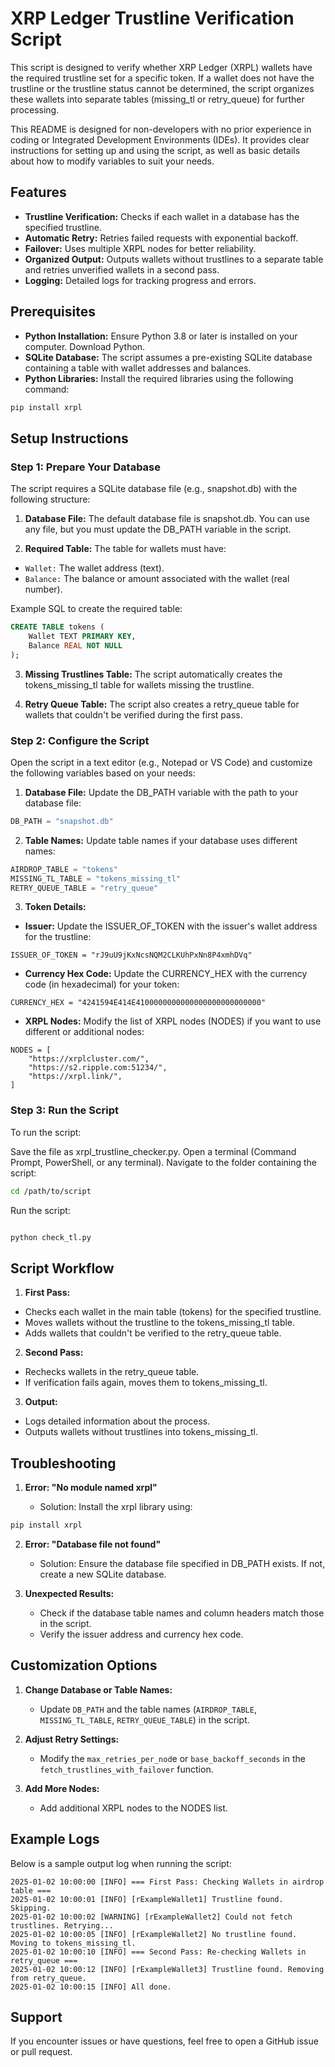 # XRP Ledger Trustline Verification Script
This script is designed to verify whether XRP Ledger (XRPL) wallets have the required trustline set for a specific token. If a wallet does not have the trustline or the trustline status cannot be determined, the script organizes these wallets into separate tables (missing_tl or retry_queue) for further processing.

This README is designed for non-developers with no prior experience in coding or Integrated Development Environments (IDEs). It provides clear instructions for setting up and using the script, as well as basic details about how to modify variables to suit your needs.

## Features
- **Trustline Verification:** Checks if each wallet in a database has the specified trustline.
- **Automatic Retry:** Retries failed requests with exponential backoff.
- **Failover:** Uses multiple XRPL nodes for better reliability.
- **Organized Output:** Outputs wallets without trustlines to a separate table and retries unverified wallets in a second pass.
- **Logging:** Detailed logs for tracking progress and errors.

## Prerequisites
- **Python Installation:** Ensure Python 3.8 or later is installed on your computer. Download Python.
- **SQLite Database:** The script assumes a pre-existing SQLite database containing a table with wallet addresses and balances.
- **Python Libraries:** Install the required libraries using the following command:
```bash
pip install xrpl
```
## Setup Instructions
### Step 1: Prepare Your Database
The script requires a SQLite database file (e.g., snapshot.db) with the following structure:

1. **Database File:** The default database file is snapshot.db. You can use any file, but you must update the DB_PATH variable in the script.

2. **Required Table:** The table for wallets must have:
- `Wallet:` The wallet address (text).
- `Balance:` The balance or amount associated with the wallet (real number).

Example SQL to create the required table:

```sql
CREATE TABLE tokens (
    Wallet TEXT PRIMARY KEY,
    Balance REAL NOT NULL
);
```
3. **Missing Trustlines Table:** The script automatically creates the tokens_missing_tl table for wallets missing the trustline.

4. **Retry Queue Table:** The script also creates a retry_queue table for wallets that couldn't be verified during the first pass.

### Step 2: Configure the Script
Open the script in a text editor (e.g., Notepad or VS Code) and customize the following variables based on your needs:

1. **Database File:** Update the DB_PATH variable with the path to your database file:

```python
DB_PATH = "snapshot.db"
```
2. **Table Names:** Update table names if your database uses different names:

```python
AIRDROP_TABLE = "tokens"
MISSING_TL_TABLE = "tokens_missing_tl"
RETRY_QUEUE_TABLE = "retry_queue"
```
3. **Token Details:**
- **Issuer:** Update the ISSUER_OF_TOKEN with the issuer's wallet address for the trustline:
```
ISSUER_OF_TOKEN = "rJ9uU9jKxNcsNQM2CLKUhPxNn8P4xmhDVq"
```
   - **Currency Hex Code:** Update the CURRENCY_HEX with the currency code (in hexadecimal) for your token:
```
CURRENCY_HEX = "4241594E414E4100000000000000000000000000"
```
  - **XRPL Nodes:** Modify the list of XRPL nodes (NODES) if you want to use different or additional nodes:
```
NODES = [
    "https://xrplcluster.com/",
    "https://s2.ripple.com:51234/",
    "https://xrpl.link/",
]
```

### Step 3: Run the Script
To run the script:

Save the file as xrpl_trustline_checker.py.
Open a terminal (Command Prompt, PowerShell, or any terminal).
Navigate to the folder containing the script:
```bash
cd /path/to/script
```
Run the script:
```bash

python check_tl.py
```

## Script Workflow
1. **First Pass:**

- Checks each wallet in the main table (tokens) for the specified trustline.
- Moves wallets without the trustline to the tokens_missing_tl table.
- Adds wallets that couldn't be verified to the retry_queue table.

2. **Second Pass:**

- Rechecks wallets in the retry_queue table.
- If verification fails again, moves them to tokens_missing_tl.

3. **Output:**

- Logs detailed information about the process.
- Outputs wallets without trustlines into tokens_missing_tl.

## Troubleshooting
1. **Error: "No module named xrpl"**

    - Solution: Install the xrpl library using:
```bash
pip install xrpl
```

2. **Error: "Database file not found"**

    - Solution: Ensure the database file specified in DB_PATH exists. If not, create a new SQLite database.

3. **Unexpected Results:**

    - Check if the database table names and column headers match those in the script.
    - Verify the issuer address and currency hex code.

## Customization Options
1. **Change Database or Table Names:**

    - Update `DB_PATH` and the table names (`AIRDROP_TABLE`, `MISSING_TL_TABLE`, `RETRY_QUEUE_TABLE`) in the script.

2. **Adjust Retry Settings:**

    - Modify the `max_retries_per_nod`e or `base_backoff_seconds` in the `fetch_trustlines_with_failover` function.

3. **Add More Nodes:**

    - Add additional XRPL nodes to the NODES list.

## Example Logs
Below is a sample output log when running the script:

```less
2025-01-02 10:00:00 [INFO] === First Pass: Checking Wallets in airdrop table ===
2025-01-02 10:00:01 [INFO] [rExampleWallet1] Trustline found. Skipping.
2025-01-02 10:00:02 [WARNING] [rExampleWallet2] Could not fetch trustlines. Retrying...
2025-01-02 10:00:05 [INFO] [rExampleWallet2] No trustline found. Moving to tokens_missing_tl.
2025-01-02 10:00:10 [INFO] === Second Pass: Re-checking Wallets in retry_queue ===
2025-01-02 10:00:12 [INFO] [rExampleWallet3] Trustline found. Removing from retry_queue.
2025-01-02 10:00:15 [INFO] All done.
```
## Support
If you encounter issues or have questions, feel free to open a GitHub issue or pull request.
